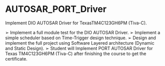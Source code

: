 # AUTOSAR_PORT_Driver

Implement DIO AUTOSAR Driver for TexasTM4C123GH6PM (Tiva-C).

➢ Implement a full module test for the DIO AUTOSAR Driver.
➢ Implement a simple scheduler based on Time-Trigger design technique.
➢ Design and implement the full project using Software Layered architecture (Dynamic and Static Design).
➢ Student will Implement PORT AUTOSAR Driver for Texas TM4C123GH6PM (Tiva-C) after finishing the course to get the certificate.
